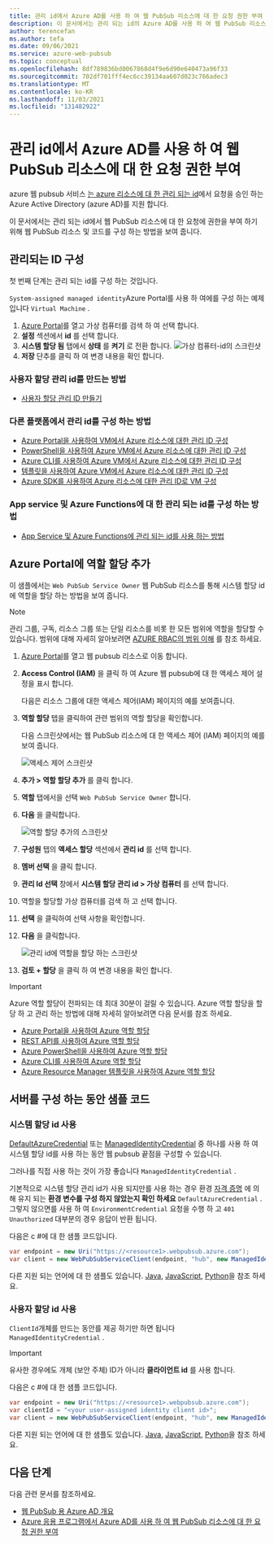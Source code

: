 ```yaml
---
title: 관리 id에서 Azure AD를 사용 하 여 웹 PubSub 리소스에 대 한 요청 권한 부여
description: 이 문서에서는 관리 되는 id의 Azure AD를 사용 하 여 웹 PubSub 리소스에 대 한 요청 권한 부여에 대 한 정보
author: terencefan
ms.author: tefa
ms.date: 09/06/2021
ms.service: azure-web-pubsub
ms.topic: conceptual
ms.openlocfilehash: 8df789836bd0067868d4f9e6d90e640473a96f33
ms.sourcegitcommit: 702df701fff4ec6cc39134aa607d023c766adec3
ms.translationtype: MT
ms.contentlocale: ko-KR
ms.lasthandoff: 11/03/2021
ms.locfileid: "131482922"
---
```

# <a name="authorize-request-to-web-pubsub-resources-with-azure-ad-from-managed-identities"></a>관리 id에서 Azure AD를 사용 하 여 웹 PubSub 리소스에 대 한 요청 권한 부여
azure 웹 pubsub 서비스 [는 azure 리소스에 대 한 관리 되는 id](../active-directory/managed-identities-azure-resources/overview.md)에서 요청을 승인 하는 Azure Active Directory (azure AD)를 지원 합니다. 

이 문서에서는 관리 되는 id에서 웹 PubSub 리소스에 대 한 요청에 권한을 부여 하기 위해 웹 PubSub 리소스 및 코드를 구성 하는 방법을 보여 줍니다.

## <a name="configure-managed-identities"></a>관리되는 ID 구성

첫 번째 단계는 관리 되는 id를 구성 하는 것입니다.

`System-assigned managed identity`Azure Portal를 사용 하 여에를 구성 하는 예제입니다 `Virtual Machine` .

1. [Azure Portal](https://portal.azure.com/)를 열고 가상 컴퓨터를 검색 하 여 선택 합니다.
1. **설정** 섹션에서 **id** 를 선택 합니다.
1. **시스템 할당 됨** 탭에서 **상태** 를 **켜기** 로 전환 합니다.
   ![가상 컴퓨터-id의 스크린샷](./media/aad-authorization/identity-virtual-machine.png)
1. **저장** 단추를 클릭 하 여 변경 내용을 확인 합니다.

### <a name="how-to-create-user-assigned-managed-identities"></a>사용자 할당 관리 id를 만드는 방법
- [사용자 할당 관리 ID 만들기](../active-directory/managed-identities-azure-resources/how-manage-user-assigned-managed-identities.md#create-a-user-assigned-managed-identity)

### <a name="how-to-configure-managed-identities-on-other-platforms"></a>다른 플랫폼에서 관리 id를 구성 하는 방법

- [Azure Portal을 사용하여 VM에서 Azure 리소스에 대한 관리 ID 구성](../active-directory/managed-identities-azure-resources/qs-configure-portal-windows-vm.md)
- [PowerShell을 사용하여 Azure VM에서 Azure 리소스에 대한 관리 ID 구성](../active-directory/managed-identities-azure-resources/qs-configure-powershell-windows-vm.md)
- [Azure CLI를 사용하여 Azure VM에서 Azure 리소스에 대한 관리 ID 구성](../active-directory/managed-identities-azure-resources/qs-configure-cli-windows-vm.md)
- [템플릿을 사용하여 Azure VM에서 Azure 리소스에 대한 관리 ID 구성](../active-directory/managed-identities-azure-resources/qs-configure-template-windows-vm.md)
- [Azure SDK를 사용하여 Azure 리소스에 대한 관리 ID로 VM 구성](../active-directory/managed-identities-azure-resources/qs-configure-sdk-windows-vm.md)

### <a name="how-to-configure-managed-identities-for-app-service-and-azure-functions"></a>App service 및 Azure Functions에 대 한 관리 되는 id를 구성 하는 방법

- [App Service 및 Azure Functions에 관리 되는 id를 사용 하는 방법](../app-service/overview-managed-identity.md)

## <a name="add-role-assignments-on-azure-portal"></a>Azure Portal에 역할 할당 추가  

이 샘플에서는 `Web PubSub Service Owner` 웹 PubSub 리소스를 통해 시스템 할당 id에 역할을 할당 하는 방법을 보여 줍니다. 

> [!Note]
> 관리 그룹, 구독, 리소스 그룹 또는 단일 리소스를 비롯 한 모든 범위에 역할을 할당할 수 있습니다. 범위에 대해 자세히 알아보려면 [AZURE RBAC의 범위 이해](../role-based-access-control/scope-overview.md) 를 참조 하세요.
1. [Azure Portal](https://portal.azure.com/)를 열고 웹 pubsub 리소스로 이동 합니다.

1. **Access Control (IAM)** 을 클릭 하 여 Azure 웹 pubsub에 대 한 액세스 제어 설정을 표시 합니다.

   다음은 리소스 그룹에 대한 액세스 제어(IAM) 페이지의 예를 보여줍니다.

1. **역할 할당** 탭을 클릭하여 관련 범위의 역할 할당을 확인합니다.

   다음 스크린샷에서는 웹 PubSub 리소스에 대 한 액세스 제어 (IAM) 페이지의 예를 보여 줍니다.

   ![액세스 제어 스크린샷](./media/aad-authorization/access-control.png)

1. **추가 > 역할 할당 추가** 를 클릭 합니다.

1. **역할** 탭에서을 선택 `Web PubSub Service Owner` 합니다.

1. **다음** 을 클릭합니다.

   ![역할 할당 추가의 스크린샷](./media/aad-authorization/add-role-assignment.png)

1. **구성원** 탭의 **액세스 할당** 섹션에서 **관리 id** 를 선택 합니다.

1. **멤버 선택** 을 클릭 합니다.

1. **관리 Id 선택** 창에서 **시스템 할당 관리 id > 가상 컴퓨터** 를 선택 합니다.

1. 역할을 할당할 가상 컴퓨터를 검색 하 고 선택 합니다.

1. **선택** 을 클릭하여 선택 사항을 확인합니다.

2. **다음** 을 클릭합니다.

   ![관리 id에 역할을 할당 하는 스크린샷](./media/aad-authorization/assign-role-to-managed-identities.png)

3. **검토 + 할당** 을 클릭 하 여 변경 내용을 확인 합니다.

> [!IMPORTANT]
> Azure 역할 할당이 전파되는 데 최대 30분이 걸릴 수 있습니다.
Azure 역할 할당을 할당 하 고 관리 하는 방법에 대해 자세히 알아보려면 다음 문서를 참조 하세요.
- [Azure Portal을 사용하여 Azure 역할 할당](../role-based-access-control/role-assignments-portal.md)
- [REST API를 사용하여 Azure 역할 할당](../role-based-access-control/role-assignments-rest.md)
- [Azure PowerShell을 사용하여 Azure 역할 할당](../role-based-access-control/role-assignments-powershell.md)
- [Azure CLI를 사용하여 Azure 역할 할당](../role-based-access-control/role-assignments-cli.md)
- [Azure Resource Manager 템플릿을 사용하여 Azure 역할 할당](../role-based-access-control/role-assignments-template.md)

## <a name="sample-codes-while-configuring-your-server"></a>서버를 구성 하는 동안 샘플 코드

### <a name="using-system-assigned-identity"></a>시스템 할당 id 사용

[DefaultAzureCredential](/dotnet/api/azure.identity.defaultazurecredential) 또는 [ManagedIdentityCredential](/dotnet/api/azure.identity.managedidentitycredential) 중 하나를 사용 하 여 시스템 할당 id를 사용 하는 동안 웹 pubsub 끝점을 구성할 수 있습니다.

그러나를 직접 사용 하는 것이 가장 좋습니다 `ManagedIdentityCredential` .

기본적으로 시스템 할당 관리 id가 사용 되지만를 사용 하는 경우 환경 [자격 증명](/dotnet/api/azure.identity.environmentcredential) 에 의해 유지 되는 **환경 변수를 구성 하지 않았는지 확인 하세요** `DefaultAzureCredential` . 그렇지 않으면를 사용 하 여 `EnvironmentCredential` 요청을 수행 하 고 `401 Unauthorized` 대부분의 경우 응답이 반환 됩니다.

다음은 c #에 대 한 샘플 코드입니다.

```C#
var endpoint = new Uri("https://<resource1>.webpubsub.azure.com");
var client = new WebPubSubServiceClient(endpoint, "hub", new ManagedIdentityCredential());
```

다른 지원 되는 언어에 대 한 샘플도 있습니다. [Java](), [JavaScript](), [Python]()을 참조 하세요.

### <a name="using-user-assigned-identity"></a>사용자 할당 id 사용

`ClientId`개체를 만드는 동안를 제공 하기만 하면 됩니다 `ManagedIdentityCredential` .

> [!IMPORTANT]
> 유사한 경우에도 개체 (보안 주체) ID가 아니라 **클라이언트 id** 를 사용 합니다.

다음은 c #에 대 한 샘플 코드입니다.

```C#
var endpoint = new Uri("https://<resource1>.webpubsub.azure.com");
var clientId = "<your user-assigned identity client id>";
var client = new WebPubSubServiceClient(endpoint, "hub", new ManagedIdentityCredential(clientId));
```

다른 지원 되는 언어에 대 한 샘플도 있습니다. [Java](), [JavaScript](), [Python]()을 참조 하세요.

## <a name="next-steps"></a>다음 단계

다음 관련 문서를 참조하세요.
- [웹 PubSub 용 Azure AD 개요](concept-azure-ad-authorization.md)
- [Azure 응용 프로그램에서 Azure AD를 사용 하 여 웹 PubSub 리소스에 대 한 요청 권한 부여](howto-authorize-from-application.md)